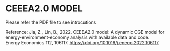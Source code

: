 # CEEEA2.0 MODEL
Please refer the PDF file to see introcutions

Reference:
Jia, Z., Lin, B., 2022. CEEEA2.0 model: A dynamic CGE model for energy-environment-economy analysis with available data and code. Energy Economics 112, 106117. https://doi.org/10.1016/j.eneco.2022.106117
